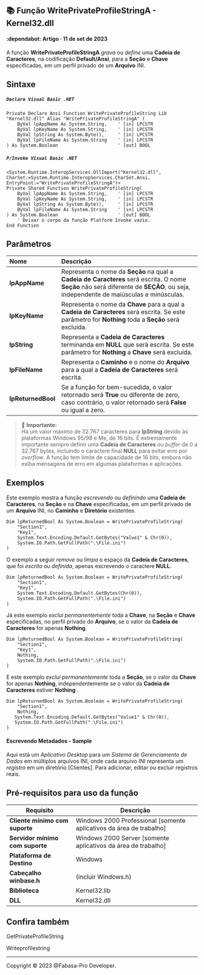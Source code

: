 ## :books: Função WritePrivateProfileStringA - Kernel32.dll

#### :dependabot: Artigo · 11 de set de 2023

A função **WritePrivateProfileStringA** *grava* ou *define* uma **Cadeia de Caracteres**, na codificação **Default/Ansi**, para a **Seção** e **Chave** especificadas, em um perfil privado de um **Arquivo** INI.

## Sintaxe

##### `Declare Visual Basic .NET`
```basic
Private Declare Ansi Function WritePrivateProfileString Lib "Kernel32.dll" Alias "WritePrivateProfileStringA" (
    ByVal lpAppName As System.String,    ' [in] LPCSTR
    ByVal lpKeyName As System.String,    ' [in] LPCSTR
    ByVal lpString As System.Byte(),     ' [in] LPCSTR
    ByVal lpFileName As System.String    ' [in] LPCSTR
) As System.Boolean                      ' [out] BOOL
```

##### `P/Invoke Visual Basic .NET`
```basic
<System.Runtime.InteropServices.DllImport("Kernel32.dll", CharSet:=System.Runtime.InteropServices.CharSet.Ansi, EntryPoint:="WritePrivateProfileStringA")>
Private Shared Function WritePrivateProfileString(
    ByVal lpAppName As System.String,    ' [in] LPCSTR
    ByVal lpKeyName As System.String,    ' [in] LPCSTR
    ByVal lpString As System.Byte(),     ' [in] LPCSTR
    ByVal lpFileName As System.String    ' [in] LPCSTR
) As System.Boolean                      ' [out] BOOL
    ' Deixar o corpo da função Platform Invoke vazio.
End Function
```

## Parâmetros

|Nome                      |Descrição                                                                                                                                                                          |
|:-------------------------|:----------------------------------------------------------------------------------------------------------------------------------------------------------------------------------|
|**lpAppName**             |Representa o nome da **Seção** na qual a **Cadeia de Caracteres** será escrita. O nome **Seção** não será diferente de **SEÇÃO**, ou seja, independente de maiúsculas e minúsculas.|
|**lpKeyName**             |Representa o nome da **Chave** para a qual a **Cadeia de Caracteres** será escrita. Se este parâmetro for **Nothing** toda a **Seção** será excluída.                              |
|**lpString**              |Representa a **Cadeia de Caracteres** terminanda em **NULL** que será escrita. Se este parâmetro for **Nothing** a **Chave** será excluída.                                        |
|**lpFileName**            |Representa o **Caminho** e o nome do **Arquivo** para a qual a **Cadeia de Caracteres** será escrita.                                                                              |
|**lpReturnedBool**        |Se a função for bem-sucedida, o valor retornado será **True** ou diferente de zero, caso contrário, o valor retornado será **False** ou igual a zero.                              |

> :bell: **Importante:** <br>Há um valor máximo de 32.767 caracteres para **lpString** devido às plataformas Windows 95/98 e Me, de 16 bits. É extremamente importante sempre definir uma **Cadeia de Caracteres** ou *buffer* de 0 a 32.767 bytes, incluindo o caractere final **NULL** para evitar erro por *overflow*. A função tem limite de capacidade de 16 bits, embora não exiba mensagens de erro em algumas plataformas e aplicações.

## Exemplos

Este exemplo mostra a função *escrevendo* ou *definindo* uma **Cadeia de Caracteres**, na **Seção** e na **Chave** especificadas, em um perfil privado de um **Arquivo** INI, no **Caminho** e **Diretório** existentes.
                                                         
```basic
Dim lpReturnedBool As System.Boolean = WritePrivateProfileString(
    "Section1",
    "Key1",
    System.Text.Encoding.Default.GetBytes("Value1" & Chr(0)),
    System.IO.Path.GetFullPath(".\File.ini")
)
```

O exemplo a seguir *remove* ou *limpa* o espaço da **Cadeia de Caracteres**, que foi *escrita* ou *definida*, apenas escrevendo o caractere **NULL**.

```basic
Dim lpReturnedBool As System.Boolean = WritePrivateProfileString(
    "Section1",
    "Key1",
    System.Text.Encoding.Default.GetBytes(Chr(0)),
    System.IO.Path.GetFullPath(".\File.ini")
)
```

Já este exemplo *exclui permanentemente* toda a **Chave**, na **Seção** e **Chave** especificadas, no perfil privado do **Arquivo**, se o valor da **Cadeia de Caracteres** for apenas **Nothing**.

```basic
Dim lpReturnedBool As System.Boolean = WritePrivateProfileString(
    "Section1",
    "Key1",
    Nothing,
    System.IO.Path.GetFullPath(".\File.ini")
)
```

E este exemplo *exclui permanentemente* toda a **Seção**, se o valor da **Chave** for apenas **Nothing**, independentemente se o valor da **Cadeia de Caracteres** estiver **Nothing** .

```basic
Dim lpReturnedBool As System.Boolean = WritePrivateProfileString(
    "Section1",
    Nothing,
   System.Text.Encoding.Default.GetBytes("Value1" & Chr(0)),
   System.IO.Path.GetFullPath(".\File.ini")
)
```

#### Escrevendo Metadados - Sample

Aqui está um *Aplicativo Desktop* para um *Sistema de Gerenciamento de Dados* em múltiplos arquivos INI, onde cada arquivo INI representa um *registro* em um diretório [Clientes]. Para adicionar, editar ou excluir registros reais.

## Pré-requisitos para uso da função

|  Requisito                      | Descrição                                                           |
| ------------------------------- | ------------------------------------------------------------------- |
| __Cliente mínimo com suporte__  |	Windows 2000 Professional [somente aplicativos da área de trabalho] |
| __Servidor mínimo com suporte__ | Windows 2000 Server [somente aplicativos da área de trabalho]       |
| __Plataforma de Destino__	      | Windows                                                             |
| __Cabeçalho	winbase.h__         | (incluir Windows.h)                                                 |
| __Biblioteca__                  | Kernel32.lib                                                        |
| __DLL__                         | Kernel32.dll                                                        |

## Confira também

GetPrivateProfileString

Writeprofilestring

----

Copyright © 2023 @Fabasa-Pro Developer.
